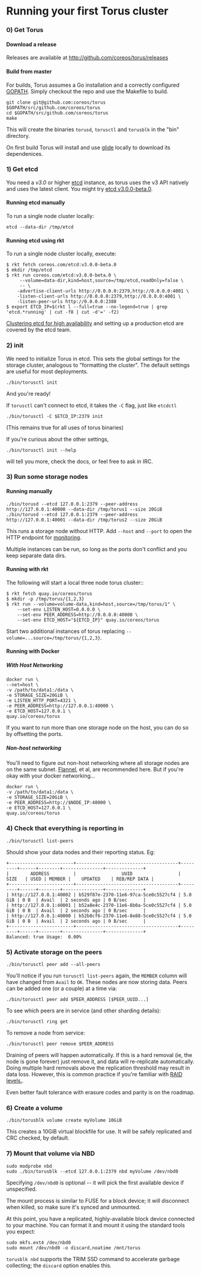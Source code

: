 # Running your first Torus cluster

### 0) Get Torus

#### Download a release

Releases are available at http://github.com/coreos/torus/releases

#### Build from master

For builds, Torus assumes a Go installation and a correctly configured [GOPATH](https://golang.org/doc/code.html#Organization). Simply checkout the repo and use the Makefile to build.

```
git clone git@github.com:coreos/torus $GOPATH/src/github.com/coreos/torus
cd $GOPATH/src/github.com/coreos/torus
make
```

This will create the binaries `torusd`, `torusctl` and `torusblk` in the "bin" directory.

On first build Torus will install and use [glide](https://github.com/Masterminds/glide) locally to download its dependenices.

### 1) Get etcd
You need a *v3.0* or higher [etcd](https://github.com/coreos/etcd) instance, as torus uses the v3 API natively and uses the latest client. You might try [etcd v3.0.0-beta.0](https://github.com/coreos/etcd/releases/tag/v3.0.0-beta.0). 

#### Running etcd manually
To run a single node cluster locally:

```
etcd --data-dir /tmp/etcd
```

#### Running etcd using rkt
To run a single node cluster locally, execute:
```
$ rkt fetch coreos.com/etcd:v3.0.0-beta.0
$ mkdir /tmp/etcd
$ rkt run coreos.com/etcd:v3.0.0-beta.0 \
     --volume=data-dir,kind=host,source=/tmp/etcd,readOnly=false \
     -- \
    -advertise-client-urls http://0.0.0.0:2379,http://0.0.0.0:4001 \
    -listen-client-urls http://0.0.0.0:2379,http://0.0.0.0:4001 \
    -listen-peer-urls http://0.0.0.0:2380
$ export ETCD_IP=$(rkt l --full=true --no-legend=true | grep 'etcd.*running' | cut -f8 | cut -d'=' -f2)
```

[Clustering etcd for high availability](https://github.com/coreos/etcd/blob/master/Documentation/op-guide/clustering.md) and setting up a production etcd are covered by the etcd team.

### 2) init

We need to initialize Torus in etcd. This sets the global settings for the storage cluster, analogous to "formatting the cluster". The default settings are useful for most deployments.

```
./bin/torusctl init
```

And you're ready!

If `torusctl` can't connect to etcd, it takes the `-C` flag, just like `etcdctl`

```
./bin/torusctl -C $ETCD_IP:2379 init
```

(This remains true for all uses of torus binaries)

If you're curious about the other settings, 
```
./bin/torusctl init --help
```
will tell you more, check the docs, or feel free to ask in IRC.

### 3) Run some storage nodes
#### Running manually
```
./bin/torusd --etcd 127.0.0.1:2379 --peer-address http://127.0.0.1:40000 --data-dir /tmp/torus1 --size 20GiB
./bin/torusd --etcd 127.0.0.1:2379 --peer-address http://127.0.0.1:40001 --data-dir /tmp/torus2 --size 20GiB
```
This runs a storage node without HTTP. Add `--host` and `--port` to open the HTTP endpoint for [monitoring](monitoring.md).

Multiple instances can be run, so long as the ports don't conflict and you keep separate data dirs.

#### Running with rkt
The following will start a local three node torus cluster::
```
$ rkt fetch quay.io/coreos/torus
$ mkdir -p /tmp/torus/{1,2,3}
$ rkt run --volume=volume-data,kind=host,source=/tmp/torus/1" \
    --set-env LISTEN_HOST=0.0.0.0 \
    --set-env PEER_ADDRESS=http://0.0.0.0:40000 \
    --set-env ETCD_HOST="${ETCD_IP}" quay.io/coreos/torus
```

Start two additional instances of torus replacing `--volume=...source=/tmp/torus/{1,2,3}`.

#### Running with Docker
##### With Host Networking
```
docker run \
--net=host \
-v /path/to/data1:/data \
-e STORAGE_SIZE=20GiB \
-e LISTEN_HTTP_PORT=4321 \
-e PEER_ADDRESS=http://127.0.0.1:40000 \
-e ETCD_HOST=127.0.0.1 \
quay.io/coreos/torus
```
If you want to run more than one storage node on the host, you can do so by offsetting the ports.

##### Non-host networking
You'll need to figure out non-host networking where all storage nodes are on the same subnet. [Flannel](https://github.com/coreos/flannel), et al, are recommended here. But if you're okay with your docker networking...

```
docker run \
-v /path/to/data1:/data \
-e STORAGE_SIZE=20GiB \
-e PEER_ADDRESS=http://$NODE_IP:40000 \
-e ETCD_HOST=127.0.0.1 \
quay.io/coreos/torus
```

### 4) Check that everything is reporting in
```
./bin/torusctl list-peers
```

Should show your data nodes and their reporting status. Eg:
```
+------------------------+--------------------------------------+---------+------+--------+---------------+--------------+
|        ADDRESS         |                 UUID                 |  SIZE   | USED | MEMBER |    UPDATED    | REB/REP DATA |
+------------------------+--------------------------------------+---------+------+--------+---------------+--------------+
| http://127.0.0.1:40002 | b529f87e-2370-11e6-97ca-5ce0c5527cf4 | 5.0 GiB | 0 B  | Avail  | 2 seconds ago | 0 B/sec      |
| http://127.0.0.1:40001 | b52a8e4c-2370-11e6-8b0a-5ce0c5527cf4 | 5.0 GiB | 0 B  | Avail  | 2 seconds ago | 0 B/sec      |
| http://127.0.0.1:40000 | b52b8cf6-2370-11e6-8e88-5ce0c5527cf4 | 5.0 GiB | 0 B  | Avail  | 2 seconds ago | 0 B/sec      |
+------------------------+--------------------------------------+---------+------+--------+---------------+--------------+
Balanced: true Usage:  0.00%
```
### 5) Activate storage on the peers

```
./bin/torusctl peer add --all-peers
```

You'll notice if you run `torusctl list-peers` again, the `MEMBER` column will have changed from `Avail` to `OK`. These nodes are now storing data. Peers can be added one (or a couple) at a time via:

```
./bin/torusctl peer add $PEER_ADDRESS [$PEER_UUID...]
```

To see which peers are in service (and other sharding details):

```
./bin/torusctl ring get
```

To remove a node from service:
```
./bin/torusctl peer remove $PEER_ADDRESS
```

Draining of peers will happen automatically. If this is a hard removal (ie, the node is gone forever) just remove it, and data will re-replicate automatically. Doing multiple hard removals above the replication threshold may result in data loss. However, this is common practice if you're familiar with [RAID levels.](https://en.wikipedia.org/wiki/Standard_RAID_levels#Comparison).

Even better fault tolerance with erasure codes and parity is on the roadmap.

### 6) Create a volume

```
./bin/torusblk volume create myVolume 10GiB
```

This creates a 10GiB virtual blockfile for use. It will be safely replicated and CRC checked, by default. 

### 7) Mount that volume via NBD

```
sudo modprobe nbd
sudo ./bin/torusblk --etcd 127.0.0.1:2379 nbd myVolume /dev/nbd0
```

Specifying `/dev/nbd0` is optional -- it will pick the first available device if unspecified.

The mount process is similar to FUSE for a block device; it will disconnect when killed, so make sure it's synced and unmounted.

At this point, you have a replicated, highly-available block device connected to your machine. You can format it and mount it using the standard tools you expect:

```
sudo mkfs.ext4 /dev/nbd0
sudo mount /dev/nbd0 -o discard,noatime /mnt/torus
```

`torusblk nbd` supports the TRIM SSD command to accelerate garbage collecting; the `discard` option enables this.
